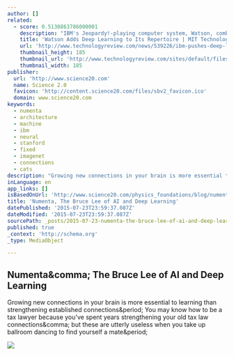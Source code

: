 ```yaml
---
author: []
related:
  - score: 0.5130863786000001
    description: "IBM's Jeopardy!-playing computer system, Watson, combined two separate areas of artificial intelligence research with winning results. Natural language understanding was merged with statistical analysis of vast, unstructured piles of text to find the likely answers to cryptic Jeopardy! clues. Now IBM aims to add another powerful AI technique, known as deep learning, to the commercial version of Watson."
    title: 'Watson Adds Deep Learning to Its Repertoire | MIT Technology Review'
    url: 'http://www.technologyreview.com/news/539226/ibm-pushes-deep-learning-with-a-watson-upgrade/'
    thumbnail_height: 185
    thumbnail_url: 'http://www.technologyreview.com/sites/default/files/styles/homepage_you_may_have_missed/public/images/50.smartest.thumbx392_0.jpg?itok=3r4X_vbQ'
    thumbnail_width: 185
publisher:
  url: 'http://www.science20.com'
  name: Science 2.0
  favicon: 'http://content.science20.com/files/sbv2_favicon.ico'
  domain: www.science20.com
keywords:
  - numenta
  - architecture
  - machine
  - ibm
  - neural
  - stanford
  - fixed
  - imagenet
  - connections
  - cats
description: "Growing new connections in your brain is more essential to learning than strengthening established connections. You may know how to be a tax lawyer because you've spent years strengthening your old tax law connections, but these are utterly useless when you take up ballroom dancing to find yourself a mate."
inLanguage: en
app_links: []
isBasedOnUrl: 'http://www.science20.com/physics_foundations/blog/numenta_the_bruce_lee_of_ai_and_deep_learning-154801'
title: 'Numenta, The Bruce Lee of AI and Deep Learning'
datePublished: '2015-07-23T23:59:37.087Z'
dateModified: '2015-07-23T23:59:37.087Z'
sourcePath: _posts/2015-07-23-numenta-the-bruce-lee-of-ai-and-deep-learning.md
published: true
_context: 'http://schema.org'
_type: MediaObject

---
```

<article style=""><h1>Numenta&amp;comma; The Bruce Lee of AI and Deep Learning</h1><p>Growing new connections in your brain is more essential to learning than strengthening established connections&amp;period; You may know how to be a tax lawyer because you've spent years strengthening your old tax law connections&amp;comma; but these are utterly useless when you take up ballroom dancing to find yourself a mate&amp;period;</p><img src="http://content.science20.com/files/images/cnn.jpg" /></article>